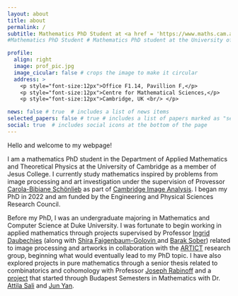 ```yaml
---
layout: about
title: about
permalink: /
subtitle: Mathematics PhD Student at <a href = 'https://www.maths.cam.ac.uk/person/wep25'>Cambriddge</a>, previously at <a href = 'https://bigdata.duke.edu/programs/art-restoration/'>Duke</a>. Mathematics for <a href='http://www.damtp.cam.ac.uk/research/cia/cambridge-image-analysis'>image analysis</a> and <a href='https://art-ict.github.io/artict/home.html'>art investigatiton</a>.
#Mathematics PhD Student # Mathematics PhD student at the University of Cambridge. #<a href='#'>Affiliations</a>. Address. Contacts. Moto. Etc.

profile:
  align: right
  image: prof_pic.jpg
  image_cicular: false # crops the image to make it circular
  address: >
    <p style="font-size:12px">Office F1.14, Pavillion F,</p>
    <p style="font-size:12px">Centre for Mathematical Sciences,</p>
    <p style="font-size:12px">Cambridge, UK <br/> </p>

news: false # true  # includes a list of news items
selected_papers: false # true # includes a list of papers marked as "selected={true}"
social: true  # includes social icons at the bottom of the page
---
```


Hello and welcome to my webpage!

I am a mathematics PhD student in the Department of Applied Mathematics and Theoretical Physics at the University of Cambridge as a member of Jesus College. I currently study mathematics inspired by problems from image processing and art investigation under the supervision of Provessor [Carola-Bibiane Schönlieb](https://www.damtp.cam.ac.uk/user/cbs31/Home.html) as part of <a href='http://www.damtp.cam.ac.uk/research/cia/cambridge-image-analysis'>Cambridge Image Analysis</a>. I began my PhD in 2022 and am funded by the Engineering and Physical Sciences Research Council.

Before my PhD, I was an undergraduate majoring in Mathematics and Computer Science at Duke University. I was fortunate to begin working in applied mathematics through projects supervised by Professor [Ingrid Daubechies](https://scholars.duke.edu/person/ingrid.daubechies) (along with [Shira Faigenbaum-Golovin ](https://services.math.duke.edu/~ag617/) and [Barak Sober](https://barakino.wixsite.com/academics)) related to image processing and artworks in collaboration with the [ARTICT](https://art-ict.github.io/artict/home.html) research group, beginning what would eventually lead to my PhD topic. I have also explored projects in pure mathematics through a senior thesis related to combinatorics and cohomology with Professor [Joseph Rabinoff](https://services.math.duke.edu/~jdr/) and a <a href='https://arxiv.org/abs/2312.11446'>project</a> that started through Budapest Semesters in Mathematics with Dr. [Attila Sali](https://www.researchgate.net/profile/Attila-Sali) and [Jun Yan](https://warwick.ac.uk/fac/sci/maths/people/staff/yan/).
